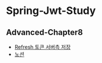 # Spring-Jwt-Study

## Advanced-Chapter8
- [Refresh 토큰 서버측 저장](https://www.youtube.com/watch?v=eJLPpBME65Q&list=PLJkjrxxiBSFATow4HY2qr5wLvXM6Rg-BM&index=9&ab_channel=%EA%B0%9C%EB%B0%9C%EC%9E%90%EC%9C%A0%EB%AF%B8)<br>
- [노션](https://substantial-park-a17.notion.site/8-Refresh-933684d5fc244372b7ea53e2a2ffb83d)
